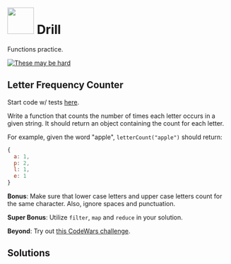 # <img src="https://cloud.githubusercontent.com/assets/7833470/10423298/ea833a68-7079-11e5-84f8-0a925ab96893.png" width="60">  Drill

Functions practice.

<a href="https://cloud.githubusercontent.com/assets/1329385/10774272/66b03ef2-7cbd-11e5-8966-a045ef653a22.gif" target="_blank"><img src="https://cloud.githubusercontent.com/assets/1329385/10774272/66b03ef2-7cbd-11e5-8966-a045ef653a22.gif" alt="These may be hard"></a>

## Letter Frequency Counter

Start code w/ tests <a href="https://github.com/sf-wdi-24/letterCount/" target="_blank">here</a>.

Write a function that counts the number of times each letter occurs in a given string. It should return an object containing the count for each letter.

For example, given the word "apple", `letterCount("apple")` should return:

```javascript
{
  a: 1,
  p: 2,
  l: 1,
  e: 1
}
```

**Bonus**: Make sure that lower case letters and upper case letters count for the same character. Also, ignore spaces and punctuation.

**Super Bonus**: Utilize `filter`, `map` and `reduce` in your solution.

**Beyond**: Try out <a href="http://www.codewars.com/kata/character-frequency-1/javascript" target="_blank">this CodeWars challenge</a>.

## Solutions
